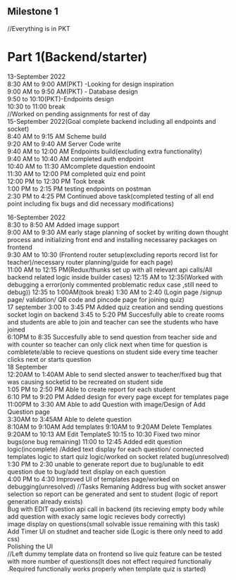 ## Milestone 1
//Everything is in PKT
 # Part 1(Backend/starter)  
 13-September 2022  
 8:30 AM to 9:00 AM(PKT) -Looking for design inspiration  
 9:00 AM to 9:50 AM(PKT) - Database design  
 9:50 to 10:10(PKT)-Endpoints design  
 10:30 to 11:00 break  
 //Worked on pending assignments for rest of day  
 15-September 2022(Goal complete backend including all endpoints and socket)  
 8:40 AM to 9:15 AM Scheme build   
 9:20 AM to 9:40 AM Server Code write  
 9:40 AM to 12:00 AM Endpoints build(excluding extra functionality)  
    9:40 AM to 10:40 AM completed auth endpoint  
    10:40 AM to 11:30 AMcomplete dquestion endooint  
    11:30 AM to 12:00 PM completed quiz end point  
12:00 PM to 12:30 PM Took break  
1:00 PM to 2:15 PM testing endpoints on postman  
2:30 PM to 4:25  PM Continued above task(completed testing of all end point including fix bugs and did necessary modifications)  
<!-- //Remaining tasks for today
Adding image support on add question endpoint
Adding sockets logic -->
16-September 2022  
8:30 to 8:50 AM Added image support  
9:00 AM to 9:30 AM early stage planning of socket by writing down thought process and initializing front end and installing necessarey packages on frontend  
9:30 AM to 10:30  (Frontend router setup(excluding reports record list for teacher)/necessary router planning/guide for each page)    
11:00 AM  to 12:15 PM(Redux/thunks set up with all relevant api calls/All backend related logic inside builder cases)
12:15 AM to 12:35(Worked with debugging a error(only commented problematic redux case ,still need to debug))
12:35 to 1:00AM(took break) 
1:30 AM to 2:40 (Login page /signup page/ validation/ QR code and pincode page for joining quiz)  
17 september
3:00 to 3:45 PM Added quiz creation and sending questions socket login on backend
3:45 to 5:20 PM Succesfully able to create rooms and students are able to join and teacher can see the students who have joined   
6:10PM to 8:35 Succesfully able to send question from teacher side and with counter so teacher can only click next when time   for question is combletete/able to recieve questions on student side every time teacher clicks next or starts question  
18 September  
12:20AM to 1:40AM Able to send slected answer to teacher/fixed bug that was causing socketid to be recreated on student side  
1:05 PM to 2:50 PM Able to create report for each student  
6:10 PM to 9:20 PM  Added design for every page except for templates page  
11:00PM to 3:30 AM Able to add Question with image/Design of Add Question page  
3:30AM to 3:45AM Able to delete question  
8:10AM to 9:10AM Add templates
9:10AM to 9:20AM Delete Templates
9:20AM to 10:13 AM Edit TemplateS
10:15 to 10:30 Fixed two minor bugs(one bug remaining)
11:00 to 12:45 Added edit question logic(incomplete) /Added text display for each question/ connected templates logic to start quiz logic/worked on socket related bug(unresolved)
1:30 PM to 2:30 unable to generate report due to bug/unable to edit question due to bug/add text display on each question  
4:00 PM to 4:30 Improved UI of templates page/worked on debugging(unresolved)
//Tasks Remaning
Address bug with socket answer selection so report can be generated and sent to student (logic of report generation already exists)  
Bug with EDIT question api call in backend (its recieving empty body while add question with exacly same logic recieves body correctly)  
image display on questions(small solvable issue remaining with this task)   
Add Timer UI on studnet and teacher side (Logic is there only need to add css)  
Polishing the UI  
//Left dummy template data on frontend so live quiz feature can be tested with more number of questions(It does not effect required functionaliy .Required functionaliy works properly when template quiz is started)